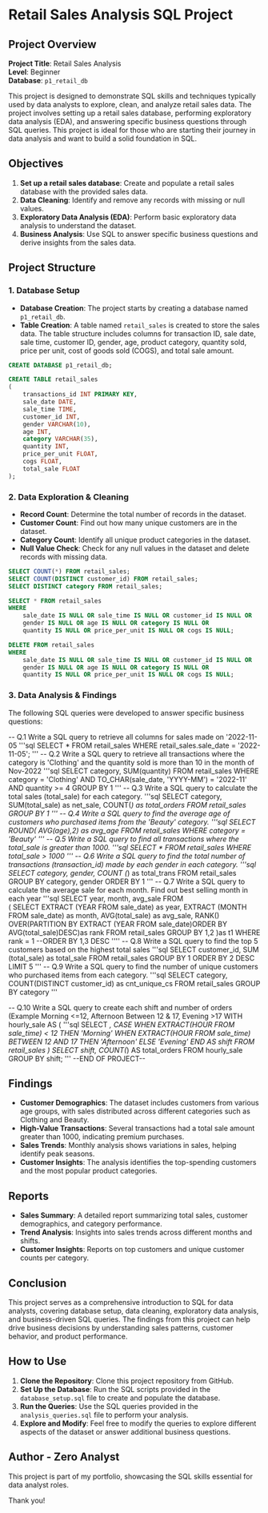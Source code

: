 # Retail Sales Analysis SQL Project

## Project Overview

**Project Title**: Retail Sales Analysis  
**Level**: Beginner  
**Database**: `p1_retail_db`

This project is designed to demonstrate SQL skills and techniques typically used by data analysts to explore, clean, and analyze retail sales data. The project involves setting up a retail sales database, performing exploratory data analysis (EDA), and answering specific business questions through SQL queries. This project is ideal for those who are starting their journey in data analysis and want to build a solid foundation in SQL.

## Objectives

1. **Set up a retail sales database**: Create and populate a retail sales database with the provided sales data.
2. **Data Cleaning**: Identify and remove any records with missing or null values.
3. **Exploratory Data Analysis (EDA)**: Perform basic exploratory data analysis to understand the dataset.
4. **Business Analysis**: Use SQL to answer specific business questions and derive insights from the sales data.

## Project Structure

### 1. Database Setup

- **Database Creation**: The project starts by creating a database named `p1_retail_db`.
- **Table Creation**: A table named `retail_sales` is created to store the sales data. The table structure includes columns for transaction ID, sale date, sale time, customer ID, gender, age, product category, quantity sold, price per unit, cost of goods sold (COGS), and total sale amount.

```sql
CREATE DATABASE p1_retail_db;

CREATE TABLE retail_sales
(
    transactions_id INT PRIMARY KEY,
    sale_date DATE,	
    sale_time TIME,
    customer_id INT,	
    gender VARCHAR(10),
    age INT,
    category VARCHAR(35),
    quantity INT,
    price_per_unit FLOAT,	
    cogs FLOAT,
    total_sale FLOAT
);
```

### 2. Data Exploration & Cleaning

- **Record Count**: Determine the total number of records in the dataset.
- **Customer Count**: Find out how many unique customers are in the dataset.
- **Category Count**: Identify all unique product categories in the dataset.
- **Null Value Check**: Check for any null values in the dataset and delete records with missing data.

```sql
SELECT COUNT(*) FROM retail_sales;
SELECT COUNT(DISTINCT customer_id) FROM retail_sales;
SELECT DISTINCT category FROM retail_sales;

SELECT * FROM retail_sales
WHERE 
    sale_date IS NULL OR sale_time IS NULL OR customer_id IS NULL OR 
    gender IS NULL OR age IS NULL OR category IS NULL OR 
    quantity IS NULL OR price_per_unit IS NULL OR cogs IS NULL;

DELETE FROM retail_sales
WHERE 
    sale_date IS NULL OR sale_time IS NULL OR customer_id IS NULL OR 
    gender IS NULL OR age IS NULL OR category IS NULL OR 
    quantity IS NULL OR price_per_unit IS NULL OR cogs IS NULL;
```

### 3. Data Analysis & Findings

The following SQL queries were developed to answer specific business questions:

-- Q.1 Write a SQL query to retrieve all columns for sales made on '2022-11-05
'''sql
SELECT *
FROM retail_sales
WHERE retail_sales.sale_date = '2022-11-05';
'''
-- Q.2 Write a SQL query to retrieve all transactions where the category is 'Clothing' and the quantity sold is more than 10 in the month of Nov-2022
'''sql
SELECT 
  category,
  SUM(quantity)
FROM retail_sales
WHERE category = 'Clothing'
AND 
   TO_CHAR(sale_date, 'YYYY-MM') = '2022-11'
AND 
quantity >= 4
GROUP BY 1
'''
-- Q.3 Write a SQL query to calculate the total sales (total_sale) for each category.
'''sql
SELECT 
     category,
	 SUM(total_sale) as net_sale,
	 COUNT(*) as total_orders
FROM retail_sales
GROUP BY 1
'''
-- Q.4 Write a SQL query to find the average age of customers who purchased items from the 'Beauty' category.
'''sql
SELECT 
    ROUND( AVG(age),2) as avg_age
FROM retail_sales
WHERE category = 'Beauty'
'''
-- Q.5 Write a SQL query to find all transactions where the total_sale is greater than 1000.
'''sql
SELECT * FROM retail_sales
WHERE total_sale > 1000
'''
-- Q.6 Write a SQL query to find the total number of transactions (transaction_id) made by each gender in each category.
'''sql
SELECT
     category, 
	 gender,
	 COUNT (*) as total_trans
FROM retail_sales
GROUP 
     BY
	 category,
	 gender
ORDER BY 1
'''
-- Q.7 Write a SQL query to calculate the average sale for each month. Find out best selling month in each year
'''sql
SELECT 
      year,
	  month,
	  avg_sale
FROM	  
( 
SELECT 
     EXTRACT (YEAR FROM sale_date) as year,
	 EXTRACT (MONTH FROM sale_date) as month,
	 AVG(total_sale) as avg_sale,
	 RANK() OVER(PARTITION BY EXTRACT (YEAR FROM sale_date)ORDER BY AVG(total_sale)DESC)as rank
FROM retail_sales
GROUP BY 1,2 
 )as t1
WHERE rank = 1
--ORDER BY 1,3 DESC
''''
-- Q.8 Write a SQL query to find the top 5 customers based on the highest total sales 
'''sql
SELECT 
    customer_id,
	SUM (total_sale) as total_sale
FROM retail_sales
GROUP BY 1
ORDER BY 2 DESC
LIMIT 5
'''
-- Q.9 Write a SQL query to find the number of unique customers who purchased items from each category.
'''sql
SELECT 
    category,
    COUNT(DISTINCT customer_id) as  cnt_unique_cs
FROM retail_sales
GROUP BY category
'''

-- Q.10 Write a SQL query to create each shift and number of orders (Example Morning <=12, Afternoon Between 12 & 17, Evening >17
WITH hourly_sale AS (
'''sql
    SELECT *,
        CASE 
            WHEN EXTRACT(HOUR FROM sale_time) < 12 THEN 'Morning'
            WHEN EXTRACT(HOUR FROM sale_time) BETWEEN 12 AND 17 THEN 'Afternoon'
            ELSE 'Evening'
        END AS shift
    FROM retail_sales
)
SELECT
    shift,
    COUNT(*) AS total_orders
FROM hourly_sale
GROUP BY shift;
'''
--END OF PROJECT--

## Findings

- **Customer Demographics**: The dataset includes customers from various age groups, with sales distributed across different categories such as Clothing and Beauty.
- **High-Value Transactions**: Several transactions had a total sale amount greater than 1000, indicating premium purchases.
- **Sales Trends**: Monthly analysis shows variations in sales, helping identify peak seasons.
- **Customer Insights**: The analysis identifies the top-spending customers and the most popular product categories.

## Reports

- **Sales Summary**: A detailed report summarizing total sales, customer demographics, and category performance.
- **Trend Analysis**: Insights into sales trends across different months and shifts.
- **Customer Insights**: Reports on top customers and unique customer counts per category.

## Conclusion

This project serves as a comprehensive introduction to SQL for data analysts, covering database setup, data cleaning, exploratory data analysis, and business-driven SQL queries. The findings from this project can help drive business decisions by understanding sales patterns, customer behavior, and product performance.

## How to Use

1. **Clone the Repository**: Clone this project repository from GitHub.
2. **Set Up the Database**: Run the SQL scripts provided in the `database_setup.sql` file to create and populate the database.
3. **Run the Queries**: Use the SQL queries provided in the `analysis_queries.sql` file to perform your analysis.
4. **Explore and Modify**: Feel free to modify the queries to explore different aspects of the dataset or answer additional business questions.

## Author - Zero Analyst
This project is part of my portfolio, showcasing the SQL skills essential for data analyst roles.

Thank you!
